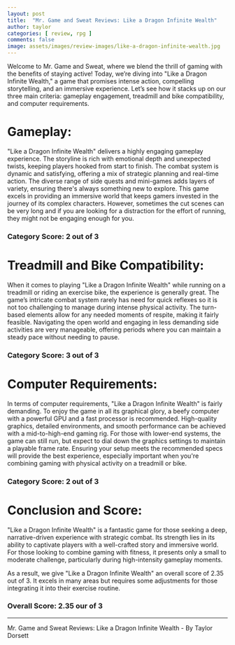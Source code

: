 ```yaml
---
layout: post
title:  "Mr. Game and Sweat Reviews: Like a Dragon Infinite Wealth"
author: taylor
categories: [ review, rpg ]
comments: false
image: assets/images/review-images/like-a-dragon-infinite-wealth.jpg
---
```


Welcome to Mr. Game and Sweat, where we blend the thrill of gaming with the benefits of staying active! Today, we’re diving into "Like a Dragon Infinite Wealth," a game that promises intense action, compelling storytelling, and an immersive experience. Let’s see how it stacks up on our three main criteria: gameplay engagement, treadmill and bike compatibility, and computer requirements.

# Gameplay:

"Like a Dragon Infinite Wealth" delivers a highly engaging gameplay experience. The storyline is rich with emotional depth and unexpected twists, keeping players hooked from start to finish. The combat system is dynamic and satisfying, offering a mix of strategic planning and real-time action. The diverse range of side quests and mini-games adds layers of variety, ensuring there's always something new to explore. This game excels in providing an immersive world that keeps gamers invested in the journey of its complex characters. However, sometimes the cut scenes can be very long and if you are looking for a distraction for the effort of running, they might not be engaging enough for you.

### Category Score: 2 out of 3

# Treadmill and Bike Compatibility:

When it comes to playing "Like a Dragon Infinite Wealth" while running on a treadmill or riding an exercise bike, the experience is generally great. The game’s intricate combat system rarely has need for quick reflexes so it is not too challenging to manage during intense physical activity. The turn-based elements allow for any needed moments of respite, making it fairly feasible. Navigating the open world and engaging in less demanding side activities are very manageable, offering periods where you can maintain a steady pace without needing to pause.

### Category Score: 3 out of 3

# Computer Requirements:

In terms of computer requirements, "Like a Dragon Infinite Wealth" is fairly demanding. To enjoy the game in all its graphical glory, a beefy computer with a powerful GPU and a fast processor is recommended. High-quality graphics, detailed environments, and smooth performance can be achieved with a mid-to-high-end gaming rig. For those with lower-end systems, the game can still run, but expect to dial down the graphics settings to maintain a playable frame rate. Ensuring your setup meets the recommended specs will provide the best experience, especially important when you're combining gaming with physical activity on a treadmill or bike.

### Category Score: 2 out of 3

# Conclusion and Score:

"Like a Dragon Infinite Wealth" is a fantastic game for those seeking a deep, narrative-driven experience with strategic combat. Its strength lies in its ability to captivate players with a well-crafted story and immersive world. For those looking to combine gaming with fitness, it presents only a small to moderate challenge, particularly during high-intensity gameplay moments.

As a result, we give "Like a Dragon Infinite Wealth" an overall score of 2.35 out of 3. It excels in many areas but requires some adjustments for those integrating it into their exercise routine.

### Overall Score: 2.35 our of 3

---

Mr. Game and Sweat Reviews: Like a Dragon Infinite Wealth - By Taylor Dorsett
